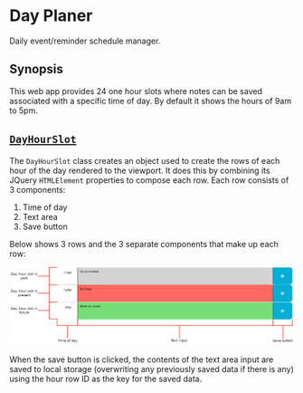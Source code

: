 # Day Planer

Daily event/reminder schedule manager.

## Synopsis

This web app provides 24 one hour slots where notes can be saved associated with a specific time of day. By default it
shows the hours of 9am to 5pm.

## [`DayHourSlot`][day hour slot module]

The `DayHourSlot` class creates an object used to create the rows of each hour of the day rendered to the viewport. It
does this by combining its JQuery `HTMLElement` properties to compose each row. Each row consists of 3 components:

1. Time of day
1. Text area
1. Save button

Below shows 3 rows and the 3 separate components that make up each row:

![Day planner rows][day planner rows]

When the save button is clicked, the contents of the text area input are saved to local storage (overwriting any
previously saved data if there is any) using the hour row ID as the key for the saved data.

[day hour slot module]: ./src/main/ts/day-hour-slot.ts "day-hour-slot module"
[day planner rows]: ./docs/day_planner_rows.png "Day planner rows breakdown"
